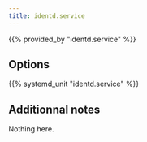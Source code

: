 ```yaml
---
title: identd.service
---
```


{{% provided_by "identd.service" %}}

## Options

{{% systemd_unit "identd.service" %}}

## Additionnal notes

Nothing here.
